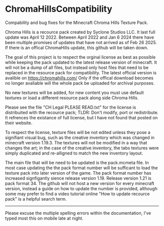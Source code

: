 # ChromaHillsCompatibility
Compability and bug fixes for the Minecraft Chroma Hills Texture Pack.

Chroma Hills is a recource pack created by Syclone Studios LLC. It last full update was April 12 2022.
Between April 2022 and Jan 6 2024 there have been multiple promises of updates that have not arrived as of Feb 26 2025. If there is an offical ChromaHills update, this github will be taken down.

The goal of this project is to respect the orginal license as best as possible while keeping the pack updated to the latest release version of minecraft. It will not be a dump of all files, but instead only host files that need to be replaced in the resource pack for compatibility. The latest official version is avalible on https://chromahills.com/ 
Only if the offical download becomes no longer avaliable will the whole pack be uploaded for archival purposes.

No new textures will be added, for new content you must use default textures or load a different resource pack along side Chroma Hills.

Please see the file "CH Legal PLEASE READ.txt" for the license is distribuited with the recource pack;
TLDR: Don't modify, port or redistribute.
It refrences the existance of full license, but I have not found that posted on their website.

To respect the license, texture files will be not edited unless they pose a signifiant visual bug, such as the creative inventory which was changed in minecraft version 1.19.3.
The textures will not be modified in a way that changes the art; in the case of the creative inventory, the tabs textures were simply duplicated and re-alligned to match the new inventory layout.

The main file that will be need to be updated is the pack.mcmeta file. In most case updating the the pack format number will be sufficant to load the texture pack into later version of the game. The pack format number has increased signfigantly sience release version 1.19. Release version 1.21 is pack format 34. The github will not host a new version for every minecraft version, instead a guide on how to update the number is provided, although some may prefer to find a video tutorial online "How to update recource pack" is a helpful search term.

---

Please excuse the multiple spelling errors within the documentation, I've typed most this on mobile late at night. 
